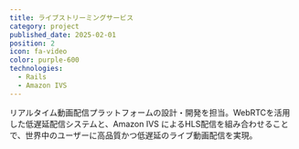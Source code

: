 ```yaml
---
title: ライブストリーミングサービス
category: project
published_date: 2025-02-01
position: 2
icon: fa-video
color: purple-600
technologies:
  - Rails
  - Amazon IVS
---
```


リアルタイム動画配信プラットフォームの設計・開発を担当。WebRTCを活用した低遅延配信システムと、Amazon IVS によるHLS配信を組み合わせることで、世界中のユーザーに高品質かつ低遅延のライブ動画配信を実現。
